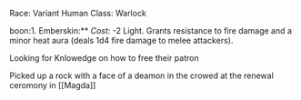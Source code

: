 Race: Variant Human
Class: Warlock

boon:1. Emberskin:** _Cost:_ -2 Light. Grants resistance to fire damage and a minor heat aura (deals 1d4 fire damage to melee attackers).



Looking for Knlowedge on how to free their patron


Picked up a rock with a face of a deamon in the crowed at the renewal ceromony in  [[Magda]]